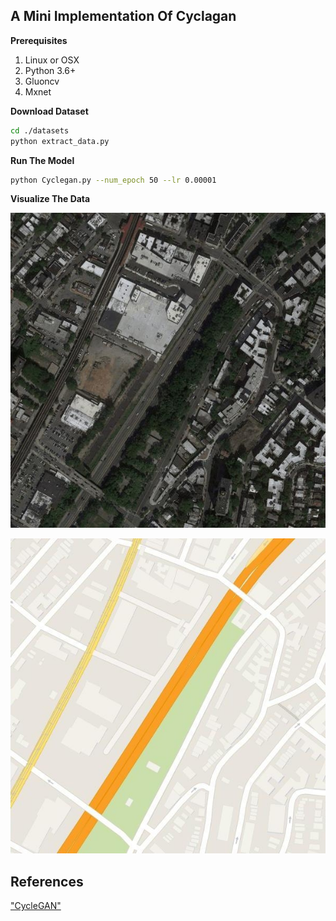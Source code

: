 ## A Mini Implementation Of Cyclagan


**Prerequisites**
1. Linux or OSX
2. Python 3.6+
3. Gluoncv
4. Mxnet


**Download  Dataset**
```bash
cd ./datasets
python extract_data.py
```

**Run The Model**
```bash
python Cyclegan.py --num_epoch 50 --lr 0.00001
```

**Visualize The Data**

![sampleA](9_A.jpg "The Input A")

![sampleB](9_B.jpg "The Input B")


## References
["CycleGAN"](https://arxiv.org/abs/1703.10593)
